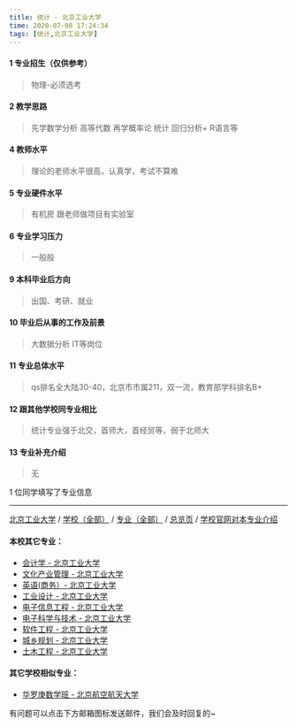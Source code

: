 ```yaml
---
title: 统计 - 北京工业大学
time: 2020-07-08 17:24:34
tags: [统计,北京工业大学]
---
```

#### 1 专业招生（仅供参考）  
> 物理-必须选考


#### 2 教学思路
> 先学数学分析 高等代数 再学概率论 统计 回归分析+ R语言等


#### 4 教师水平
> 理论的老师水平很高，认真学，考试不算难


#### 5 专业硬件水平
> 有机房 跟老师做项目有实验室


#### 6 专业学习压力
> 一般般


#### 9 本科毕业后方向
> 出国、考研、就业


#### 10 毕业后从事的工作及前景
> 大数据分析 IT等岗位


#### 11 专业总体水平
> qs排名全大陆30-40，北京市市属211，双一流，教育部学科排名B+


#### 12 跟其他学校同专业相比
> 统计专业强于北交，首师大，首经贸等，弱于北师大


#### 13 专业补充介绍
> 无

1 位同学填写了专业信息
***
[北京工业大学](https://univgo.github.io/2020/07/08/北京工业大学) / [学校（全部）](https://univgo.github.io/2020/07/09/学校汇总页) / [专业（全部）](https://univgo.github.io/2020/07/09/专业汇总页) / [总览页](https://univgo.github.io/2020/07/09/总览) / [学校官网对本专业介绍]()
#### 本校其它专业：
- [会计学 - 北京工业大学](https://univgo.github.io/2020/07/08/会计%20-%20北京工业大学)
- [文化产业管理 - 北京工业大学](https://univgo.github.io/2020/07/08/文化产业管理%20-%20北京工业大学)
- [英语(商务）- 北京工业大学](https://univgo.github.io/2020/07/08/英语（商务）-%20北京工业大学)
- [工业设计 - 北京工业大学](https://univgo.github.io/2020/07/08/工业设计%20-%20北京工业大学)
- [电子信息工程 - 北京工业大学](https://univgo.github.io/2020/07/08/电子信息工程%20-%20北京工业大学)
- [电子科学与技术 - 北京工业大学](https://univgo.github.io/2020/07/08/电子科学与技术%20-%20北京工业大学)
- [软件工程 - 北京工业大学](https://univgo.github.io/2020/07/08/软件工程%20-%20北京工业大学) 
- [城乡规划 - 北京工业大学](https://univgo.github.io/2020/07/08/城乡规划%20-%20北京工业大学)
- [土木工程 - 北京工业大学](https://univgo.github.io/2020/07/08/土木工程%20-%20北京工业大学)
#### 其它学校相似专业：
- [华罗庚数学班 - 北京航空航天大学](https://univgo.github.io/2020/07/08/华罗庚数学班%20-%20北京航空航天大学)


有问题可以点击下方邮箱图标发送邮件，我们会及时回复的~

